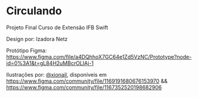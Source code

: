 # Circulando
Projeto Final Curso de Extensão IFB Swift

Design por: Izadora Netz

Protótipo Figma: https://www.figma.com/file/a4DQhhoX7GC64e1Zd5VzNC/Prototype?node-id=0%3A1&t=gL84H2uMBcrOLIAj-1

Ilustrações por: <a href="https://www.figma.com/@xiaonail">@xionail</a>, disponíveis em https://www.figma.com/community/file/1169191680676153970 && https://www.figma.com/community/file/1167352520198682906
